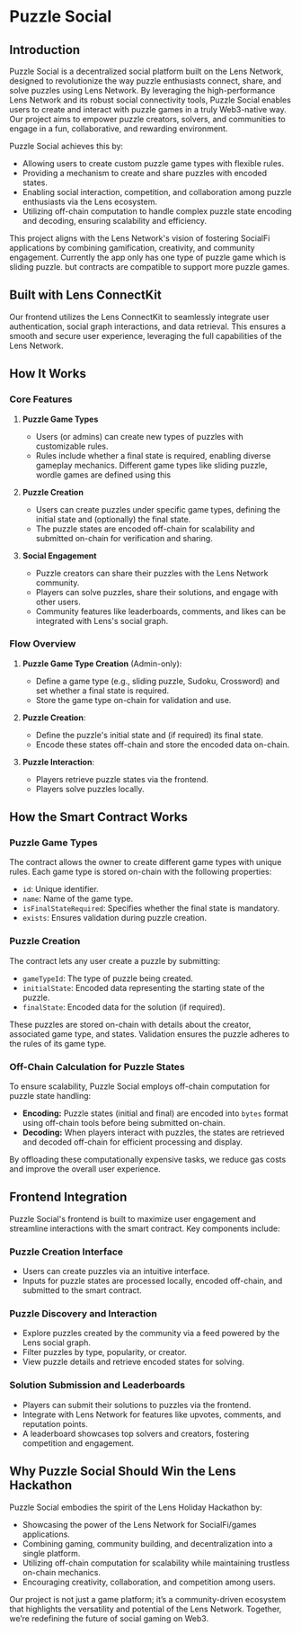 # Puzzle Social

## Introduction

Puzzle Social is a decentralized social platform built on the Lens Network, designed to revolutionize the way puzzle enthusiasts connect, share, and solve puzzles using Lens Network. By leveraging the high-performance Lens Network and its robust social connectivity tools, Puzzle Social enables users to create and interact with puzzle games in a truly Web3-native way. Our project aims to empower puzzle creators, solvers, and communities to engage in a fun, collaborative, and rewarding environment.

Puzzle Social achieves this by:
- Allowing users to create custom puzzle game types with flexible rules.
- Providing a mechanism to create and share puzzles with encoded states.
- Enabling social interaction, competition, and collaboration among puzzle enthusiasts via the Lens ecosystem.
- Utilizing off-chain computation to handle complex puzzle state encoding and decoding, ensuring scalability and efficiency.

This project aligns with the Lens Network's vision of fostering SocialFi applications by combining gamification, creativity, and community engagement.
Currently the app only has  one type of puzzle game which is sliding puzzle. but contracts are compatible to support more puzzle games.

## Built with Lens ConnectKit
Our frontend utilizes the Lens ConnectKit to seamlessly integrate user authentication, social graph interactions, and data retrieval. This ensures a smooth and secure user experience, leveraging the full capabilities of the Lens Network.

## How It Works

### Core Features
1. **Puzzle Game Types**
   - Users (or admins) can create new types of puzzles with customizable rules.
   - Rules include whether a final state is required, enabling diverse gameplay mechanics. Different game types like sliding puzzle, wordle games are defined using this

2. **Puzzle Creation**
   - Users can create puzzles under specific game types, defining the initial state and (optionally) the final state.
   - The puzzle states are encoded off-chain for scalability and submitted on-chain for verification and sharing.

3. **Social Engagement**
   - Puzzle creators can share their puzzles with the Lens Network community.
   - Players can solve puzzles, share their solutions, and engage with other users.
   - Community features like leaderboards, comments, and likes can be integrated with Lens's social graph.

### Flow Overview
1. **Puzzle Game Type Creation** (Admin-only):
   - Define a game type (e.g., sliding puzzle, Sudoku, Crossword) and set whether a final state is required.
   - Store the game type on-chain for validation and use.

2. **Puzzle Creation**:
   - Define the puzzle's initial state and (if required) its final state.
   - Encode these states off-chain and store the encoded data on-chain.

3. **Puzzle Interaction**:
   - Players retrieve puzzle states via the  frontend.
   - Players solve puzzles locally.

## How the Smart Contract Works

### Puzzle Game Types
The contract allows the owner to create different game types with unique rules. Each game type is stored on-chain with the following properties:
- `id`: Unique identifier.
- `name`: Name of the game type.
- `isFinalStateRequired`: Specifies whether the final state is mandatory.
- `exists`: Ensures validation during puzzle creation.

### Puzzle Creation
The contract lets any user create a puzzle by submitting:
- `gameTypeId`: The type of puzzle being created.
- `initialState`: Encoded data representing the starting state of the puzzle.
- `finalState`: Encoded data for the solution (if required).

These puzzles are stored on-chain with details about the creator, associated game type, and states. Validation ensures the puzzle adheres to the rules of its game type.

### Off-Chain Calculation for Puzzle States
To ensure scalability, Puzzle Social employs off-chain computation for puzzle state handling:
- **Encoding:** Puzzle states (initial and final) are encoded into `bytes` format using off-chain tools before being submitted on-chain.
- **Decoding:** When players interact with puzzles, the states are retrieved and decoded off-chain for efficient processing and display.

By offloading these computationally expensive tasks, we reduce gas costs and improve the overall user experience.

## Frontend Integration

Puzzle Social's frontend is built to maximize user engagement and streamline interactions with the smart contract. Key components include:

### Puzzle Creation Interface
- Users can create puzzles via an intuitive interface.
- Inputs for puzzle states are processed locally, encoded off-chain, and submitted to the smart contract.

### Puzzle Discovery and Interaction
- Explore puzzles created by the community via a feed powered by the Lens social graph.
- Filter puzzles by type, popularity, or creator.
- View puzzle details and retrieve encoded states for solving.

### Solution Submission and Leaderboards
- Players can submit their solutions to puzzles via the frontend.
- Integrate with Lens Network for features like upvotes, comments, and reputation points.
- A leaderboard showcases top solvers and creators, fostering competition and engagement.


## Why Puzzle Social Should Win the Lens Hackathon

Puzzle Social embodies the spirit of the Lens Holiday Hackathon by:
- Showcasing the power of the Lens Network for SocialFi/games applications.
- Combining gaming, community building, and decentralization into a single platform.
- Utilizing off-chain computation for scalability while maintaining trustless on-chain mechanics.
- Encouraging creativity, collaboration, and competition among users.

Our project is not just a game platform; it’s a community-driven ecosystem that highlights the versatility and potential of the Lens Network. Together, we’re redefining the future of social gaming on Web3.

